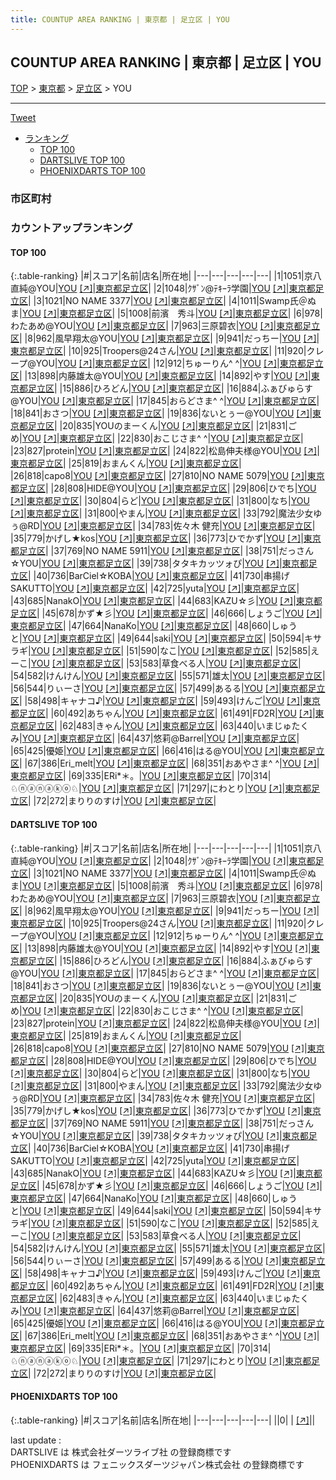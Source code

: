 ```yaml
---
title: COUNTUP AREA RANKING | 東京都 | 足立区 | YOU
---
```

## COUNTUP AREA RANKING | 東京都 | 足立区 | YOU

[TOP](/darts/rank/) > [東京都](/darts/rank/東京都/) > [足立区](/darts/rank/東京都/足立区/) > YOU

___

<a href="https://twitter.com/share?ref_src=twsrc%5Etfw" data-text="COUNTUP AREA RANKING | 東京都足立区YOU" class="twitter-share-button" data-hashtags="DARTSLIVE,PHOENIXDARTS,darts,ダーツ" data-show-count="false">Tweet</a>

* [ランキング](#カウントアップランキング)
    * [TOP 100](#top-100)
    * [DARTSLIVE TOP 100](#dartslive-top-100)
    * [PHOENIXDARTS TOP 100](#phoenixdarts-top-100)

### 市区町村

<ul>

</ul>

### カウントアップランキング

#### TOP 100



{:.table-ranking}
|#|スコア|名前|店名|所在地|
|---|---|---|---|---|
|1|1051|<span class="rank-name-dl">京八直純@YOU</span>|<a href="/darts/rank/shops/68c539b9d8fcc092b21333aee1bd51e4.html">YOU</a> <a href="https://search.dartslive.com/jp/shop/68c539b9d8fcc092b21333aee1bd51e4">[↗]</a>|<a href="/darts/rank/東京都/足立区">東京都足立区</a>|
|2|1048|<span class="rank-name-dl">ｸｻﾞﾝ@ﾃｷｰﾗ学園</span>|<a href="/darts/rank/shops/68c539b9d8fcc092b21333aee1bd51e4.html">YOU</a> <a href="https://search.dartslive.com/jp/shop/68c539b9d8fcc092b21333aee1bd51e4">[↗]</a>|<a href="/darts/rank/東京都/足立区">東京都足立区</a>|
|3|1021|<span class="rank-name-dl">NO NAME 3377</span>|<a href="/darts/rank/shops/68c539b9d8fcc092b21333aee1bd51e4.html">YOU</a> <a href="https://search.dartslive.com/jp/shop/68c539b9d8fcc092b21333aee1bd51e4">[↗]</a>|<a href="/darts/rank/東京都/足立区">東京都足立区</a>|
|4|1011|<span class="rank-name-dl">Swamp氏＠ぬま</span>|<a href="/darts/rank/shops/68c539b9d8fcc092b21333aee1bd51e4.html">YOU</a> <a href="https://search.dartslive.com/jp/shop/68c539b9d8fcc092b21333aee1bd51e4">[↗]</a>|<a href="/darts/rank/東京都/足立区">東京都足立区</a>|
|5|1008|<span class="rank-name-dl">前濱　秀斗</span>|<a href="/darts/rank/shops/68c539b9d8fcc092b21333aee1bd51e4.html">YOU</a> <a href="https://search.dartslive.com/jp/shop/68c539b9d8fcc092b21333aee1bd51e4">[↗]</a>|<a href="/darts/rank/東京都/足立区">東京都足立区</a>|
|6|978|<span class="rank-name-dl">わたあめ@YOU</span>|<a href="/darts/rank/shops/68c539b9d8fcc092b21333aee1bd51e4.html">YOU</a> <a href="https://search.dartslive.com/jp/shop/68c539b9d8fcc092b21333aee1bd51e4">[↗]</a>|<a href="/darts/rank/東京都/足立区">東京都足立区</a>|
|7|963|<span class="rank-name-dl">三原碧衣</span>|<a href="/darts/rank/shops/68c539b9d8fcc092b21333aee1bd51e4.html">YOU</a> <a href="https://search.dartslive.com/jp/shop/68c539b9d8fcc092b21333aee1bd51e4">[↗]</a>|<a href="/darts/rank/東京都/足立区">東京都足立区</a>|
|8|962|<span class="rank-name-dl">風早翔太@YOU</span>|<a href="/darts/rank/shops/68c539b9d8fcc092b21333aee1bd51e4.html">YOU</a> <a href="https://search.dartslive.com/jp/shop/68c539b9d8fcc092b21333aee1bd51e4">[↗]</a>|<a href="/darts/rank/東京都/足立区">東京都足立区</a>|
|9|941|<span class="rank-name-dl">だっちー</span>|<a href="/darts/rank/shops/68c539b9d8fcc092b21333aee1bd51e4.html">YOU</a> <a href="https://search.dartslive.com/jp/shop/68c539b9d8fcc092b21333aee1bd51e4">[↗]</a>|<a href="/darts/rank/東京都/足立区">東京都足立区</a>|
|10|925|<span class="rank-name-dl">Troopers@24さん</span>|<a href="/darts/rank/shops/68c539b9d8fcc092b21333aee1bd51e4.html">YOU</a> <a href="https://search.dartslive.com/jp/shop/68c539b9d8fcc092b21333aee1bd51e4">[↗]</a>|<a href="/darts/rank/東京都/足立区">東京都足立区</a>|
|11|920|<span class="rank-name-dl">クレープ@YOU</span>|<a href="/darts/rank/shops/68c539b9d8fcc092b21333aee1bd51e4.html">YOU</a> <a href="https://search.dartslive.com/jp/shop/68c539b9d8fcc092b21333aee1bd51e4">[↗]</a>|<a href="/darts/rank/東京都/足立区">東京都足立区</a>|
|12|912|<span class="rank-name-dl">ちゅーりん^ ^</span>|<a href="/darts/rank/shops/68c539b9d8fcc092b21333aee1bd51e4.html">YOU</a> <a href="https://search.dartslive.com/jp/shop/68c539b9d8fcc092b21333aee1bd51e4">[↗]</a>|<a href="/darts/rank/東京都/足立区">東京都足立区</a>|
|13|898|<span class="rank-name-dl">内藤雄太@YOU</span>|<a href="/darts/rank/shops/68c539b9d8fcc092b21333aee1bd51e4.html">YOU</a> <a href="https://search.dartslive.com/jp/shop/68c539b9d8fcc092b21333aee1bd51e4">[↗]</a>|<a href="/darts/rank/東京都/足立区">東京都足立区</a>|
|14|892|<span class="rank-name-dl">やす</span>|<a href="/darts/rank/shops/68c539b9d8fcc092b21333aee1bd51e4.html">YOU</a> <a href="https://search.dartslive.com/jp/shop/68c539b9d8fcc092b21333aee1bd51e4">[↗]</a>|<a href="/darts/rank/東京都/足立区">東京都足立区</a>|
|15|886|<span class="rank-name-dl">ひろどん</span>|<a href="/darts/rank/shops/68c539b9d8fcc092b21333aee1bd51e4.html">YOU</a> <a href="https://search.dartslive.com/jp/shop/68c539b9d8fcc092b21333aee1bd51e4">[↗]</a>|<a href="/darts/rank/東京都/足立区">東京都足立区</a>|
|16|884|<span class="rank-name-dl">ふぁびゅらす@YOU</span>|<a href="/darts/rank/shops/68c539b9d8fcc092b21333aee1bd51e4.html">YOU</a> <a href="https://search.dartslive.com/jp/shop/68c539b9d8fcc092b21333aee1bd51e4">[↗]</a>|<a href="/darts/rank/東京都/足立区">東京都足立区</a>|
|17|845|<span class="rank-name-dl">おらどさま^ ^</span>|<a href="/darts/rank/shops/68c539b9d8fcc092b21333aee1bd51e4.html">YOU</a> <a href="https://search.dartslive.com/jp/shop/68c539b9d8fcc092b21333aee1bd51e4">[↗]</a>|<a href="/darts/rank/東京都/足立区">東京都足立区</a>|
|18|841|<span class="rank-name-dl">おさつ</span>|<a href="/darts/rank/shops/68c539b9d8fcc092b21333aee1bd51e4.html">YOU</a> <a href="https://search.dartslive.com/jp/shop/68c539b9d8fcc092b21333aee1bd51e4">[↗]</a>|<a href="/darts/rank/東京都/足立区">東京都足立区</a>|
|19|836|<span class="rank-name-dl">ないとぅー@YOU</span>|<a href="/darts/rank/shops/68c539b9d8fcc092b21333aee1bd51e4.html">YOU</a> <a href="https://search.dartslive.com/jp/shop/68c539b9d8fcc092b21333aee1bd51e4">[↗]</a>|<a href="/darts/rank/東京都/足立区">東京都足立区</a>|
|20|835|<span class="rank-name-dl">YOUのまーくん</span>|<a href="/darts/rank/shops/68c539b9d8fcc092b21333aee1bd51e4.html">YOU</a> <a href="https://search.dartslive.com/jp/shop/68c539b9d8fcc092b21333aee1bd51e4">[↗]</a>|<a href="/darts/rank/東京都/足立区">東京都足立区</a>|
|21|831|<span class="rank-name-dl">ごめ</span>|<a href="/darts/rank/shops/68c539b9d8fcc092b21333aee1bd51e4.html">YOU</a> <a href="https://search.dartslive.com/jp/shop/68c539b9d8fcc092b21333aee1bd51e4">[↗]</a>|<a href="/darts/rank/東京都/足立区">東京都足立区</a>|
|22|830|<span class="rank-name-dl">おこじさま^ ^</span>|<a href="/darts/rank/shops/68c539b9d8fcc092b21333aee1bd51e4.html">YOU</a> <a href="https://search.dartslive.com/jp/shop/68c539b9d8fcc092b21333aee1bd51e4">[↗]</a>|<a href="/darts/rank/東京都/足立区">東京都足立区</a>|
|23|827|<span class="rank-name-dl">protein</span>|<a href="/darts/rank/shops/68c539b9d8fcc092b21333aee1bd51e4.html">YOU</a> <a href="https://search.dartslive.com/jp/shop/68c539b9d8fcc092b21333aee1bd51e4">[↗]</a>|<a href="/darts/rank/東京都/足立区">東京都足立区</a>|
|24|822|<span class="rank-name-dl">松島伸夫様@YOU</span>|<a href="/darts/rank/shops/68c539b9d8fcc092b21333aee1bd51e4.html">YOU</a> <a href="https://search.dartslive.com/jp/shop/68c539b9d8fcc092b21333aee1bd51e4">[↗]</a>|<a href="/darts/rank/東京都/足立区">東京都足立区</a>|
|25|819|<span class="rank-name-dl">おまんくん</span>|<a href="/darts/rank/shops/68c539b9d8fcc092b21333aee1bd51e4.html">YOU</a> <a href="https://search.dartslive.com/jp/shop/68c539b9d8fcc092b21333aee1bd51e4">[↗]</a>|<a href="/darts/rank/東京都/足立区">東京都足立区</a>|
|26|818|<span class="rank-name-dl">capo8</span>|<a href="/darts/rank/shops/68c539b9d8fcc092b21333aee1bd51e4.html">YOU</a> <a href="https://search.dartslive.com/jp/shop/68c539b9d8fcc092b21333aee1bd51e4">[↗]</a>|<a href="/darts/rank/東京都/足立区">東京都足立区</a>|
|27|810|<span class="rank-name-dl">NO NAME 5079</span>|<a href="/darts/rank/shops/68c539b9d8fcc092b21333aee1bd51e4.html">YOU</a> <a href="https://search.dartslive.com/jp/shop/68c539b9d8fcc092b21333aee1bd51e4">[↗]</a>|<a href="/darts/rank/東京都/足立区">東京都足立区</a>|
|28|808|<span class="rank-name-dl">HIDE@YOU</span>|<a href="/darts/rank/shops/68c539b9d8fcc092b21333aee1bd51e4.html">YOU</a> <a href="https://search.dartslive.com/jp/shop/68c539b9d8fcc092b21333aee1bd51e4">[↗]</a>|<a href="/darts/rank/東京都/足立区">東京都足立区</a>|
|29|806|<span class="rank-name-dl">ひでち</span>|<a href="/darts/rank/shops/68c539b9d8fcc092b21333aee1bd51e4.html">YOU</a> <a href="https://search.dartslive.com/jp/shop/68c539b9d8fcc092b21333aee1bd51e4">[↗]</a>|<a href="/darts/rank/東京都/足立区">東京都足立区</a>|
|30|804|<span class="rank-name-dl">らど</span>|<a href="/darts/rank/shops/68c539b9d8fcc092b21333aee1bd51e4.html">YOU</a> <a href="https://search.dartslive.com/jp/shop/68c539b9d8fcc092b21333aee1bd51e4">[↗]</a>|<a href="/darts/rank/東京都/足立区">東京都足立区</a>|
|31|800|<span class="rank-name-dl">なち</span>|<a href="/darts/rank/shops/68c539b9d8fcc092b21333aee1bd51e4.html">YOU</a> <a href="https://search.dartslive.com/jp/shop/68c539b9d8fcc092b21333aee1bd51e4">[↗]</a>|<a href="/darts/rank/東京都/足立区">東京都足立区</a>|
|31|800|<span class="rank-name-dl">やまん</span>|<a href="/darts/rank/shops/68c539b9d8fcc092b21333aee1bd51e4.html">YOU</a> <a href="https://search.dartslive.com/jp/shop/68c539b9d8fcc092b21333aee1bd51e4">[↗]</a>|<a href="/darts/rank/東京都/足立区">東京都足立区</a>|
|33|792|<span class="rank-name-dl">魔法少女ゆぅ@RD</span>|<a href="/darts/rank/shops/68c539b9d8fcc092b21333aee1bd51e4.html">YOU</a> <a href="https://search.dartslive.com/jp/shop/68c539b9d8fcc092b21333aee1bd51e4">[↗]</a>|<a href="/darts/rank/東京都/足立区">東京都足立区</a>|
|34|783|<span class="rank-name-dl">佐々木 健充</span>|<a href="/darts/rank/shops/68c539b9d8fcc092b21333aee1bd51e4.html">YOU</a> <a href="https://search.dartslive.com/jp/shop/68c539b9d8fcc092b21333aee1bd51e4">[↗]</a>|<a href="/darts/rank/東京都/足立区">東京都足立区</a>|
|35|779|<span class="rank-name-dl">かげし★kos</span>|<a href="/darts/rank/shops/68c539b9d8fcc092b21333aee1bd51e4.html">YOU</a> <a href="https://search.dartslive.com/jp/shop/68c539b9d8fcc092b21333aee1bd51e4">[↗]</a>|<a href="/darts/rank/東京都/足立区">東京都足立区</a>|
|36|773|<span class="rank-name-dl">ひでかず</span>|<a href="/darts/rank/shops/68c539b9d8fcc092b21333aee1bd51e4.html">YOU</a> <a href="https://search.dartslive.com/jp/shop/68c539b9d8fcc092b21333aee1bd51e4">[↗]</a>|<a href="/darts/rank/東京都/足立区">東京都足立区</a>|
|37|769|<span class="rank-name-dl">NO NAME 5911</span>|<a href="/darts/rank/shops/68c539b9d8fcc092b21333aee1bd51e4.html">YOU</a> <a href="https://search.dartslive.com/jp/shop/68c539b9d8fcc092b21333aee1bd51e4">[↗]</a>|<a href="/darts/rank/東京都/足立区">東京都足立区</a>|
|38|751|<span class="rank-name-dl">だっさん☆YOU</span>|<a href="/darts/rank/shops/68c539b9d8fcc092b21333aee1bd51e4.html">YOU</a> <a href="https://search.dartslive.com/jp/shop/68c539b9d8fcc092b21333aee1bd51e4">[↗]</a>|<a href="/darts/rank/東京都/足立区">東京都足立区</a>|
|39|738|<span class="rank-name-dl">タタキカッツォぴ</span>|<a href="/darts/rank/shops/68c539b9d8fcc092b21333aee1bd51e4.html">YOU</a> <a href="https://search.dartslive.com/jp/shop/68c539b9d8fcc092b21333aee1bd51e4">[↗]</a>|<a href="/darts/rank/東京都/足立区">東京都足立区</a>|
|40|736|<span class="rank-name-dl">BarCiel☆KOBA</span>|<a href="/darts/rank/shops/68c539b9d8fcc092b21333aee1bd51e4.html">YOU</a> <a href="https://search.dartslive.com/jp/shop/68c539b9d8fcc092b21333aee1bd51e4">[↗]</a>|<a href="/darts/rank/東京都/足立区">東京都足立区</a>|
|41|730|<span class="rank-name-dl">串揚げSAKUTTO</span>|<a href="/darts/rank/shops/68c539b9d8fcc092b21333aee1bd51e4.html">YOU</a> <a href="https://search.dartslive.com/jp/shop/68c539b9d8fcc092b21333aee1bd51e4">[↗]</a>|<a href="/darts/rank/東京都/足立区">東京都足立区</a>|
|42|725|<span class="rank-name-dl">yuta</span>|<a href="/darts/rank/shops/68c539b9d8fcc092b21333aee1bd51e4.html">YOU</a> <a href="https://search.dartslive.com/jp/shop/68c539b9d8fcc092b21333aee1bd51e4">[↗]</a>|<a href="/darts/rank/東京都/足立区">東京都足立区</a>|
|43|685|<span class="rank-name-dl">NanakO</span>|<a href="/darts/rank/shops/68c539b9d8fcc092b21333aee1bd51e4.html">YOU</a> <a href="https://search.dartslive.com/jp/shop/68c539b9d8fcc092b21333aee1bd51e4">[↗]</a>|<a href="/darts/rank/東京都/足立区">東京都足立区</a>|
|44|683|<span class="rank-name-dl">KAZU☆彡</span>|<a href="/darts/rank/shops/68c539b9d8fcc092b21333aee1bd51e4.html">YOU</a> <a href="https://search.dartslive.com/jp/shop/68c539b9d8fcc092b21333aee1bd51e4">[↗]</a>|<a href="/darts/rank/東京都/足立区">東京都足立区</a>|
|45|678|<span class="rank-name-dl">かず★彡</span>|<a href="/darts/rank/shops/68c539b9d8fcc092b21333aee1bd51e4.html">YOU</a> <a href="https://search.dartslive.com/jp/shop/68c539b9d8fcc092b21333aee1bd51e4">[↗]</a>|<a href="/darts/rank/東京都/足立区">東京都足立区</a>|
|46|666|<span class="rank-name-dl">しょうご</span>|<a href="/darts/rank/shops/68c539b9d8fcc092b21333aee1bd51e4.html">YOU</a> <a href="https://search.dartslive.com/jp/shop/68c539b9d8fcc092b21333aee1bd51e4">[↗]</a>|<a href="/darts/rank/東京都/足立区">東京都足立区</a>|
|47|664|<span class="rank-name-dl">NanaKo</span>|<a href="/darts/rank/shops/68c539b9d8fcc092b21333aee1bd51e4.html">YOU</a> <a href="https://search.dartslive.com/jp/shop/68c539b9d8fcc092b21333aee1bd51e4">[↗]</a>|<a href="/darts/rank/東京都/足立区">東京都足立区</a>|
|48|660|<span class="rank-name-dl">しゅうと</span>|<a href="/darts/rank/shops/68c539b9d8fcc092b21333aee1bd51e4.html">YOU</a> <a href="https://search.dartslive.com/jp/shop/68c539b9d8fcc092b21333aee1bd51e4">[↗]</a>|<a href="/darts/rank/東京都/足立区">東京都足立区</a>|
|49|644|<span class="rank-name-dl">saki</span>|<a href="/darts/rank/shops/68c539b9d8fcc092b21333aee1bd51e4.html">YOU</a> <a href="https://search.dartslive.com/jp/shop/68c539b9d8fcc092b21333aee1bd51e4">[↗]</a>|<a href="/darts/rank/東京都/足立区">東京都足立区</a>|
|50|594|<span class="rank-name-dl">キサラギ</span>|<a href="/darts/rank/shops/68c539b9d8fcc092b21333aee1bd51e4.html">YOU</a> <a href="https://search.dartslive.com/jp/shop/68c539b9d8fcc092b21333aee1bd51e4">[↗]</a>|<a href="/darts/rank/東京都/足立区">東京都足立区</a>|
|51|590|<span class="rank-name-dl">なこ</span>|<a href="/darts/rank/shops/68c539b9d8fcc092b21333aee1bd51e4.html">YOU</a> <a href="https://search.dartslive.com/jp/shop/68c539b9d8fcc092b21333aee1bd51e4">[↗]</a>|<a href="/darts/rank/東京都/足立区">東京都足立区</a>|
|52|585|<span class="rank-name-dl">えーこ</span>|<a href="/darts/rank/shops/68c539b9d8fcc092b21333aee1bd51e4.html">YOU</a> <a href="https://search.dartslive.com/jp/shop/68c539b9d8fcc092b21333aee1bd51e4">[↗]</a>|<a href="/darts/rank/東京都/足立区">東京都足立区</a>|
|53|583|<span class="rank-name-dl">草食べる人</span>|<a href="/darts/rank/shops/68c539b9d8fcc092b21333aee1bd51e4.html">YOU</a> <a href="https://search.dartslive.com/jp/shop/68c539b9d8fcc092b21333aee1bd51e4">[↗]</a>|<a href="/darts/rank/東京都/足立区">東京都足立区</a>|
|54|582|<span class="rank-name-dl">けんけん</span>|<a href="/darts/rank/shops/68c539b9d8fcc092b21333aee1bd51e4.html">YOU</a> <a href="https://search.dartslive.com/jp/shop/68c539b9d8fcc092b21333aee1bd51e4">[↗]</a>|<a href="/darts/rank/東京都/足立区">東京都足立区</a>|
|55|571|<span class="rank-name-dl">雄太</span>|<a href="/darts/rank/shops/68c539b9d8fcc092b21333aee1bd51e4.html">YOU</a> <a href="https://search.dartslive.com/jp/shop/68c539b9d8fcc092b21333aee1bd51e4">[↗]</a>|<a href="/darts/rank/東京都/足立区">東京都足立区</a>|
|56|544|<span class="rank-name-dl">りぃーさ</span>|<a href="/darts/rank/shops/68c539b9d8fcc092b21333aee1bd51e4.html">YOU</a> <a href="https://search.dartslive.com/jp/shop/68c539b9d8fcc092b21333aee1bd51e4">[↗]</a>|<a href="/darts/rank/東京都/足立区">東京都足立区</a>|
|57|499|<span class="rank-name-dl">あるる</span>|<a href="/darts/rank/shops/68c539b9d8fcc092b21333aee1bd51e4.html">YOU</a> <a href="https://search.dartslive.com/jp/shop/68c539b9d8fcc092b21333aee1bd51e4">[↗]</a>|<a href="/darts/rank/東京都/足立区">東京都足立区</a>|
|58|498|<span class="rank-name-dl">キャナコ♪</span>|<a href="/darts/rank/shops/68c539b9d8fcc092b21333aee1bd51e4.html">YOU</a> <a href="https://search.dartslive.com/jp/shop/68c539b9d8fcc092b21333aee1bd51e4">[↗]</a>|<a href="/darts/rank/東京都/足立区">東京都足立区</a>|
|59|493|<span class="rank-name-dl">けんご</span>|<a href="/darts/rank/shops/68c539b9d8fcc092b21333aee1bd51e4.html">YOU</a> <a href="https://search.dartslive.com/jp/shop/68c539b9d8fcc092b21333aee1bd51e4">[↗]</a>|<a href="/darts/rank/東京都/足立区">東京都足立区</a>|
|60|492|<span class="rank-name-dl">あちゃん</span>|<a href="/darts/rank/shops/68c539b9d8fcc092b21333aee1bd51e4.html">YOU</a> <a href="https://search.dartslive.com/jp/shop/68c539b9d8fcc092b21333aee1bd51e4">[↗]</a>|<a href="/darts/rank/東京都/足立区">東京都足立区</a>|
|61|491|<span class="rank-name-dl">FD2R</span>|<a href="/darts/rank/shops/68c539b9d8fcc092b21333aee1bd51e4.html">YOU</a> <a href="https://search.dartslive.com/jp/shop/68c539b9d8fcc092b21333aee1bd51e4">[↗]</a>|<a href="/darts/rank/東京都/足立区">東京都足立区</a>|
|62|483|<span class="rank-name-dl">きゃん</span>|<a href="/darts/rank/shops/68c539b9d8fcc092b21333aee1bd51e4.html">YOU</a> <a href="https://search.dartslive.com/jp/shop/68c539b9d8fcc092b21333aee1bd51e4">[↗]</a>|<a href="/darts/rank/東京都/足立区">東京都足立区</a>|
|63|440|<span class="rank-name-dl">いまじゅたくみ</span>|<a href="/darts/rank/shops/68c539b9d8fcc092b21333aee1bd51e4.html">YOU</a> <a href="https://search.dartslive.com/jp/shop/68c539b9d8fcc092b21333aee1bd51e4">[↗]</a>|<a href="/darts/rank/東京都/足立区">東京都足立区</a>|
|64|437|<span class="rank-name-dl">悠莉@Barrel</span>|<a href="/darts/rank/shops/68c539b9d8fcc092b21333aee1bd51e4.html">YOU</a> <a href="https://search.dartslive.com/jp/shop/68c539b9d8fcc092b21333aee1bd51e4">[↗]</a>|<a href="/darts/rank/東京都/足立区">東京都足立区</a>|
|65|425|<span class="rank-name-dl">優姫</span>|<a href="/darts/rank/shops/68c539b9d8fcc092b21333aee1bd51e4.html">YOU</a> <a href="https://search.dartslive.com/jp/shop/68c539b9d8fcc092b21333aee1bd51e4">[↗]</a>|<a href="/darts/rank/東京都/足立区">東京都足立区</a>|
|66|416|<span class="rank-name-dl">はる@YOU</span>|<a href="/darts/rank/shops/68c539b9d8fcc092b21333aee1bd51e4.html">YOU</a> <a href="https://search.dartslive.com/jp/shop/68c539b9d8fcc092b21333aee1bd51e4">[↗]</a>|<a href="/darts/rank/東京都/足立区">東京都足立区</a>|
|67|386|<span class="rank-name-dl">Eri_melt</span>|<a href="/darts/rank/shops/68c539b9d8fcc092b21333aee1bd51e4.html">YOU</a> <a href="https://search.dartslive.com/jp/shop/68c539b9d8fcc092b21333aee1bd51e4">[↗]</a>|<a href="/darts/rank/東京都/足立区">東京都足立区</a>|
|68|351|<span class="rank-name-dl">おあやさま^ ^</span>|<a href="/darts/rank/shops/68c539b9d8fcc092b21333aee1bd51e4.html">YOU</a> <a href="https://search.dartslive.com/jp/shop/68c539b9d8fcc092b21333aee1bd51e4">[↗]</a>|<a href="/darts/rank/東京都/足立区">東京都足立区</a>|
|69|335|<span class="rank-name-dl">ERi*＊。</span>|<a href="/darts/rank/shops/68c539b9d8fcc092b21333aee1bd51e4.html">YOU</a> <a href="https://search.dartslive.com/jp/shop/68c539b9d8fcc092b21333aee1bd51e4">[↗]</a>|<a href="/darts/rank/東京都/足立区">東京都足立区</a>|
|70|314|<span class="rank-name-dl">♘ⓝⓐⓝⓐⓚⓞ♘</span>|<a href="/darts/rank/shops/68c539b9d8fcc092b21333aee1bd51e4.html">YOU</a> <a href="https://search.dartslive.com/jp/shop/68c539b9d8fcc092b21333aee1bd51e4">[↗]</a>|<a href="/darts/rank/東京都/足立区">東京都足立区</a>|
|71|297|<span class="rank-name-dl">にわとり</span>|<a href="/darts/rank/shops/68c539b9d8fcc092b21333aee1bd51e4.html">YOU</a> <a href="https://search.dartslive.com/jp/shop/68c539b9d8fcc092b21333aee1bd51e4">[↗]</a>|<a href="/darts/rank/東京都/足立区">東京都足立区</a>|
|72|272|<span class="rank-name-dl">まりりのすけ</span>|<a href="/darts/rank/shops/68c539b9d8fcc092b21333aee1bd51e4.html">YOU</a> <a href="https://search.dartslive.com/jp/shop/68c539b9d8fcc092b21333aee1bd51e4">[↗]</a>|<a href="/darts/rank/東京都/足立区">東京都足立区</a>|


#### DARTSLIVE TOP 100



{:.table-ranking}
|#|スコア|名前|店名|所在地|
|---|---|---|---|---|
|1|1051|<span class="rank-name-dl">京八直純@YOU</span>|<a href="/darts/rank/shops/68c539b9d8fcc092b21333aee1bd51e4.html">YOU</a> <a href="https://search.dartslive.com/jp/shop/68c539b9d8fcc092b21333aee1bd51e4">[↗]</a>|<a href="/darts/rank/東京都/足立区">東京都足立区</a>|
|2|1048|<span class="rank-name-dl">ｸｻﾞﾝ@ﾃｷｰﾗ学園</span>|<a href="/darts/rank/shops/68c539b9d8fcc092b21333aee1bd51e4.html">YOU</a> <a href="https://search.dartslive.com/jp/shop/68c539b9d8fcc092b21333aee1bd51e4">[↗]</a>|<a href="/darts/rank/東京都/足立区">東京都足立区</a>|
|3|1021|<span class="rank-name-dl">NO NAME 3377</span>|<a href="/darts/rank/shops/68c539b9d8fcc092b21333aee1bd51e4.html">YOU</a> <a href="https://search.dartslive.com/jp/shop/68c539b9d8fcc092b21333aee1bd51e4">[↗]</a>|<a href="/darts/rank/東京都/足立区">東京都足立区</a>|
|4|1011|<span class="rank-name-dl">Swamp氏＠ぬま</span>|<a href="/darts/rank/shops/68c539b9d8fcc092b21333aee1bd51e4.html">YOU</a> <a href="https://search.dartslive.com/jp/shop/68c539b9d8fcc092b21333aee1bd51e4">[↗]</a>|<a href="/darts/rank/東京都/足立区">東京都足立区</a>|
|5|1008|<span class="rank-name-dl">前濱　秀斗</span>|<a href="/darts/rank/shops/68c539b9d8fcc092b21333aee1bd51e4.html">YOU</a> <a href="https://search.dartslive.com/jp/shop/68c539b9d8fcc092b21333aee1bd51e4">[↗]</a>|<a href="/darts/rank/東京都/足立区">東京都足立区</a>|
|6|978|<span class="rank-name-dl">わたあめ@YOU</span>|<a href="/darts/rank/shops/68c539b9d8fcc092b21333aee1bd51e4.html">YOU</a> <a href="https://search.dartslive.com/jp/shop/68c539b9d8fcc092b21333aee1bd51e4">[↗]</a>|<a href="/darts/rank/東京都/足立区">東京都足立区</a>|
|7|963|<span class="rank-name-dl">三原碧衣</span>|<a href="/darts/rank/shops/68c539b9d8fcc092b21333aee1bd51e4.html">YOU</a> <a href="https://search.dartslive.com/jp/shop/68c539b9d8fcc092b21333aee1bd51e4">[↗]</a>|<a href="/darts/rank/東京都/足立区">東京都足立区</a>|
|8|962|<span class="rank-name-dl">風早翔太@YOU</span>|<a href="/darts/rank/shops/68c539b9d8fcc092b21333aee1bd51e4.html">YOU</a> <a href="https://search.dartslive.com/jp/shop/68c539b9d8fcc092b21333aee1bd51e4">[↗]</a>|<a href="/darts/rank/東京都/足立区">東京都足立区</a>|
|9|941|<span class="rank-name-dl">だっちー</span>|<a href="/darts/rank/shops/68c539b9d8fcc092b21333aee1bd51e4.html">YOU</a> <a href="https://search.dartslive.com/jp/shop/68c539b9d8fcc092b21333aee1bd51e4">[↗]</a>|<a href="/darts/rank/東京都/足立区">東京都足立区</a>|
|10|925|<span class="rank-name-dl">Troopers@24さん</span>|<a href="/darts/rank/shops/68c539b9d8fcc092b21333aee1bd51e4.html">YOU</a> <a href="https://search.dartslive.com/jp/shop/68c539b9d8fcc092b21333aee1bd51e4">[↗]</a>|<a href="/darts/rank/東京都/足立区">東京都足立区</a>|
|11|920|<span class="rank-name-dl">クレープ@YOU</span>|<a href="/darts/rank/shops/68c539b9d8fcc092b21333aee1bd51e4.html">YOU</a> <a href="https://search.dartslive.com/jp/shop/68c539b9d8fcc092b21333aee1bd51e4">[↗]</a>|<a href="/darts/rank/東京都/足立区">東京都足立区</a>|
|12|912|<span class="rank-name-dl">ちゅーりん^ ^</span>|<a href="/darts/rank/shops/68c539b9d8fcc092b21333aee1bd51e4.html">YOU</a> <a href="https://search.dartslive.com/jp/shop/68c539b9d8fcc092b21333aee1bd51e4">[↗]</a>|<a href="/darts/rank/東京都/足立区">東京都足立区</a>|
|13|898|<span class="rank-name-dl">内藤雄太@YOU</span>|<a href="/darts/rank/shops/68c539b9d8fcc092b21333aee1bd51e4.html">YOU</a> <a href="https://search.dartslive.com/jp/shop/68c539b9d8fcc092b21333aee1bd51e4">[↗]</a>|<a href="/darts/rank/東京都/足立区">東京都足立区</a>|
|14|892|<span class="rank-name-dl">やす</span>|<a href="/darts/rank/shops/68c539b9d8fcc092b21333aee1bd51e4.html">YOU</a> <a href="https://search.dartslive.com/jp/shop/68c539b9d8fcc092b21333aee1bd51e4">[↗]</a>|<a href="/darts/rank/東京都/足立区">東京都足立区</a>|
|15|886|<span class="rank-name-dl">ひろどん</span>|<a href="/darts/rank/shops/68c539b9d8fcc092b21333aee1bd51e4.html">YOU</a> <a href="https://search.dartslive.com/jp/shop/68c539b9d8fcc092b21333aee1bd51e4">[↗]</a>|<a href="/darts/rank/東京都/足立区">東京都足立区</a>|
|16|884|<span class="rank-name-dl">ふぁびゅらす@YOU</span>|<a href="/darts/rank/shops/68c539b9d8fcc092b21333aee1bd51e4.html">YOU</a> <a href="https://search.dartslive.com/jp/shop/68c539b9d8fcc092b21333aee1bd51e4">[↗]</a>|<a href="/darts/rank/東京都/足立区">東京都足立区</a>|
|17|845|<span class="rank-name-dl">おらどさま^ ^</span>|<a href="/darts/rank/shops/68c539b9d8fcc092b21333aee1bd51e4.html">YOU</a> <a href="https://search.dartslive.com/jp/shop/68c539b9d8fcc092b21333aee1bd51e4">[↗]</a>|<a href="/darts/rank/東京都/足立区">東京都足立区</a>|
|18|841|<span class="rank-name-dl">おさつ</span>|<a href="/darts/rank/shops/68c539b9d8fcc092b21333aee1bd51e4.html">YOU</a> <a href="https://search.dartslive.com/jp/shop/68c539b9d8fcc092b21333aee1bd51e4">[↗]</a>|<a href="/darts/rank/東京都/足立区">東京都足立区</a>|
|19|836|<span class="rank-name-dl">ないとぅー@YOU</span>|<a href="/darts/rank/shops/68c539b9d8fcc092b21333aee1bd51e4.html">YOU</a> <a href="https://search.dartslive.com/jp/shop/68c539b9d8fcc092b21333aee1bd51e4">[↗]</a>|<a href="/darts/rank/東京都/足立区">東京都足立区</a>|
|20|835|<span class="rank-name-dl">YOUのまーくん</span>|<a href="/darts/rank/shops/68c539b9d8fcc092b21333aee1bd51e4.html">YOU</a> <a href="https://search.dartslive.com/jp/shop/68c539b9d8fcc092b21333aee1bd51e4">[↗]</a>|<a href="/darts/rank/東京都/足立区">東京都足立区</a>|
|21|831|<span class="rank-name-dl">ごめ</span>|<a href="/darts/rank/shops/68c539b9d8fcc092b21333aee1bd51e4.html">YOU</a> <a href="https://search.dartslive.com/jp/shop/68c539b9d8fcc092b21333aee1bd51e4">[↗]</a>|<a href="/darts/rank/東京都/足立区">東京都足立区</a>|
|22|830|<span class="rank-name-dl">おこじさま^ ^</span>|<a href="/darts/rank/shops/68c539b9d8fcc092b21333aee1bd51e4.html">YOU</a> <a href="https://search.dartslive.com/jp/shop/68c539b9d8fcc092b21333aee1bd51e4">[↗]</a>|<a href="/darts/rank/東京都/足立区">東京都足立区</a>|
|23|827|<span class="rank-name-dl">protein</span>|<a href="/darts/rank/shops/68c539b9d8fcc092b21333aee1bd51e4.html">YOU</a> <a href="https://search.dartslive.com/jp/shop/68c539b9d8fcc092b21333aee1bd51e4">[↗]</a>|<a href="/darts/rank/東京都/足立区">東京都足立区</a>|
|24|822|<span class="rank-name-dl">松島伸夫様@YOU</span>|<a href="/darts/rank/shops/68c539b9d8fcc092b21333aee1bd51e4.html">YOU</a> <a href="https://search.dartslive.com/jp/shop/68c539b9d8fcc092b21333aee1bd51e4">[↗]</a>|<a href="/darts/rank/東京都/足立区">東京都足立区</a>|
|25|819|<span class="rank-name-dl">おまんくん</span>|<a href="/darts/rank/shops/68c539b9d8fcc092b21333aee1bd51e4.html">YOU</a> <a href="https://search.dartslive.com/jp/shop/68c539b9d8fcc092b21333aee1bd51e4">[↗]</a>|<a href="/darts/rank/東京都/足立区">東京都足立区</a>|
|26|818|<span class="rank-name-dl">capo8</span>|<a href="/darts/rank/shops/68c539b9d8fcc092b21333aee1bd51e4.html">YOU</a> <a href="https://search.dartslive.com/jp/shop/68c539b9d8fcc092b21333aee1bd51e4">[↗]</a>|<a href="/darts/rank/東京都/足立区">東京都足立区</a>|
|27|810|<span class="rank-name-dl">NO NAME 5079</span>|<a href="/darts/rank/shops/68c539b9d8fcc092b21333aee1bd51e4.html">YOU</a> <a href="https://search.dartslive.com/jp/shop/68c539b9d8fcc092b21333aee1bd51e4">[↗]</a>|<a href="/darts/rank/東京都/足立区">東京都足立区</a>|
|28|808|<span class="rank-name-dl">HIDE@YOU</span>|<a href="/darts/rank/shops/68c539b9d8fcc092b21333aee1bd51e4.html">YOU</a> <a href="https://search.dartslive.com/jp/shop/68c539b9d8fcc092b21333aee1bd51e4">[↗]</a>|<a href="/darts/rank/東京都/足立区">東京都足立区</a>|
|29|806|<span class="rank-name-dl">ひでち</span>|<a href="/darts/rank/shops/68c539b9d8fcc092b21333aee1bd51e4.html">YOU</a> <a href="https://search.dartslive.com/jp/shop/68c539b9d8fcc092b21333aee1bd51e4">[↗]</a>|<a href="/darts/rank/東京都/足立区">東京都足立区</a>|
|30|804|<span class="rank-name-dl">らど</span>|<a href="/darts/rank/shops/68c539b9d8fcc092b21333aee1bd51e4.html">YOU</a> <a href="https://search.dartslive.com/jp/shop/68c539b9d8fcc092b21333aee1bd51e4">[↗]</a>|<a href="/darts/rank/東京都/足立区">東京都足立区</a>|
|31|800|<span class="rank-name-dl">なち</span>|<a href="/darts/rank/shops/68c539b9d8fcc092b21333aee1bd51e4.html">YOU</a> <a href="https://search.dartslive.com/jp/shop/68c539b9d8fcc092b21333aee1bd51e4">[↗]</a>|<a href="/darts/rank/東京都/足立区">東京都足立区</a>|
|31|800|<span class="rank-name-dl">やまん</span>|<a href="/darts/rank/shops/68c539b9d8fcc092b21333aee1bd51e4.html">YOU</a> <a href="https://search.dartslive.com/jp/shop/68c539b9d8fcc092b21333aee1bd51e4">[↗]</a>|<a href="/darts/rank/東京都/足立区">東京都足立区</a>|
|33|792|<span class="rank-name-dl">魔法少女ゆぅ@RD</span>|<a href="/darts/rank/shops/68c539b9d8fcc092b21333aee1bd51e4.html">YOU</a> <a href="https://search.dartslive.com/jp/shop/68c539b9d8fcc092b21333aee1bd51e4">[↗]</a>|<a href="/darts/rank/東京都/足立区">東京都足立区</a>|
|34|783|<span class="rank-name-dl">佐々木 健充</span>|<a href="/darts/rank/shops/68c539b9d8fcc092b21333aee1bd51e4.html">YOU</a> <a href="https://search.dartslive.com/jp/shop/68c539b9d8fcc092b21333aee1bd51e4">[↗]</a>|<a href="/darts/rank/東京都/足立区">東京都足立区</a>|
|35|779|<span class="rank-name-dl">かげし★kos</span>|<a href="/darts/rank/shops/68c539b9d8fcc092b21333aee1bd51e4.html">YOU</a> <a href="https://search.dartslive.com/jp/shop/68c539b9d8fcc092b21333aee1bd51e4">[↗]</a>|<a href="/darts/rank/東京都/足立区">東京都足立区</a>|
|36|773|<span class="rank-name-dl">ひでかず</span>|<a href="/darts/rank/shops/68c539b9d8fcc092b21333aee1bd51e4.html">YOU</a> <a href="https://search.dartslive.com/jp/shop/68c539b9d8fcc092b21333aee1bd51e4">[↗]</a>|<a href="/darts/rank/東京都/足立区">東京都足立区</a>|
|37|769|<span class="rank-name-dl">NO NAME 5911</span>|<a href="/darts/rank/shops/68c539b9d8fcc092b21333aee1bd51e4.html">YOU</a> <a href="https://search.dartslive.com/jp/shop/68c539b9d8fcc092b21333aee1bd51e4">[↗]</a>|<a href="/darts/rank/東京都/足立区">東京都足立区</a>|
|38|751|<span class="rank-name-dl">だっさん☆YOU</span>|<a href="/darts/rank/shops/68c539b9d8fcc092b21333aee1bd51e4.html">YOU</a> <a href="https://search.dartslive.com/jp/shop/68c539b9d8fcc092b21333aee1bd51e4">[↗]</a>|<a href="/darts/rank/東京都/足立区">東京都足立区</a>|
|39|738|<span class="rank-name-dl">タタキカッツォぴ</span>|<a href="/darts/rank/shops/68c539b9d8fcc092b21333aee1bd51e4.html">YOU</a> <a href="https://search.dartslive.com/jp/shop/68c539b9d8fcc092b21333aee1bd51e4">[↗]</a>|<a href="/darts/rank/東京都/足立区">東京都足立区</a>|
|40|736|<span class="rank-name-dl">BarCiel☆KOBA</span>|<a href="/darts/rank/shops/68c539b9d8fcc092b21333aee1bd51e4.html">YOU</a> <a href="https://search.dartslive.com/jp/shop/68c539b9d8fcc092b21333aee1bd51e4">[↗]</a>|<a href="/darts/rank/東京都/足立区">東京都足立区</a>|
|41|730|<span class="rank-name-dl">串揚げSAKUTTO</span>|<a href="/darts/rank/shops/68c539b9d8fcc092b21333aee1bd51e4.html">YOU</a> <a href="https://search.dartslive.com/jp/shop/68c539b9d8fcc092b21333aee1bd51e4">[↗]</a>|<a href="/darts/rank/東京都/足立区">東京都足立区</a>|
|42|725|<span class="rank-name-dl">yuta</span>|<a href="/darts/rank/shops/68c539b9d8fcc092b21333aee1bd51e4.html">YOU</a> <a href="https://search.dartslive.com/jp/shop/68c539b9d8fcc092b21333aee1bd51e4">[↗]</a>|<a href="/darts/rank/東京都/足立区">東京都足立区</a>|
|43|685|<span class="rank-name-dl">NanakO</span>|<a href="/darts/rank/shops/68c539b9d8fcc092b21333aee1bd51e4.html">YOU</a> <a href="https://search.dartslive.com/jp/shop/68c539b9d8fcc092b21333aee1bd51e4">[↗]</a>|<a href="/darts/rank/東京都/足立区">東京都足立区</a>|
|44|683|<span class="rank-name-dl">KAZU☆彡</span>|<a href="/darts/rank/shops/68c539b9d8fcc092b21333aee1bd51e4.html">YOU</a> <a href="https://search.dartslive.com/jp/shop/68c539b9d8fcc092b21333aee1bd51e4">[↗]</a>|<a href="/darts/rank/東京都/足立区">東京都足立区</a>|
|45|678|<span class="rank-name-dl">かず★彡</span>|<a href="/darts/rank/shops/68c539b9d8fcc092b21333aee1bd51e4.html">YOU</a> <a href="https://search.dartslive.com/jp/shop/68c539b9d8fcc092b21333aee1bd51e4">[↗]</a>|<a href="/darts/rank/東京都/足立区">東京都足立区</a>|
|46|666|<span class="rank-name-dl">しょうご</span>|<a href="/darts/rank/shops/68c539b9d8fcc092b21333aee1bd51e4.html">YOU</a> <a href="https://search.dartslive.com/jp/shop/68c539b9d8fcc092b21333aee1bd51e4">[↗]</a>|<a href="/darts/rank/東京都/足立区">東京都足立区</a>|
|47|664|<span class="rank-name-dl">NanaKo</span>|<a href="/darts/rank/shops/68c539b9d8fcc092b21333aee1bd51e4.html">YOU</a> <a href="https://search.dartslive.com/jp/shop/68c539b9d8fcc092b21333aee1bd51e4">[↗]</a>|<a href="/darts/rank/東京都/足立区">東京都足立区</a>|
|48|660|<span class="rank-name-dl">しゅうと</span>|<a href="/darts/rank/shops/68c539b9d8fcc092b21333aee1bd51e4.html">YOU</a> <a href="https://search.dartslive.com/jp/shop/68c539b9d8fcc092b21333aee1bd51e4">[↗]</a>|<a href="/darts/rank/東京都/足立区">東京都足立区</a>|
|49|644|<span class="rank-name-dl">saki</span>|<a href="/darts/rank/shops/68c539b9d8fcc092b21333aee1bd51e4.html">YOU</a> <a href="https://search.dartslive.com/jp/shop/68c539b9d8fcc092b21333aee1bd51e4">[↗]</a>|<a href="/darts/rank/東京都/足立区">東京都足立区</a>|
|50|594|<span class="rank-name-dl">キサラギ</span>|<a href="/darts/rank/shops/68c539b9d8fcc092b21333aee1bd51e4.html">YOU</a> <a href="https://search.dartslive.com/jp/shop/68c539b9d8fcc092b21333aee1bd51e4">[↗]</a>|<a href="/darts/rank/東京都/足立区">東京都足立区</a>|
|51|590|<span class="rank-name-dl">なこ</span>|<a href="/darts/rank/shops/68c539b9d8fcc092b21333aee1bd51e4.html">YOU</a> <a href="https://search.dartslive.com/jp/shop/68c539b9d8fcc092b21333aee1bd51e4">[↗]</a>|<a href="/darts/rank/東京都/足立区">東京都足立区</a>|
|52|585|<span class="rank-name-dl">えーこ</span>|<a href="/darts/rank/shops/68c539b9d8fcc092b21333aee1bd51e4.html">YOU</a> <a href="https://search.dartslive.com/jp/shop/68c539b9d8fcc092b21333aee1bd51e4">[↗]</a>|<a href="/darts/rank/東京都/足立区">東京都足立区</a>|
|53|583|<span class="rank-name-dl">草食べる人</span>|<a href="/darts/rank/shops/68c539b9d8fcc092b21333aee1bd51e4.html">YOU</a> <a href="https://search.dartslive.com/jp/shop/68c539b9d8fcc092b21333aee1bd51e4">[↗]</a>|<a href="/darts/rank/東京都/足立区">東京都足立区</a>|
|54|582|<span class="rank-name-dl">けんけん</span>|<a href="/darts/rank/shops/68c539b9d8fcc092b21333aee1bd51e4.html">YOU</a> <a href="https://search.dartslive.com/jp/shop/68c539b9d8fcc092b21333aee1bd51e4">[↗]</a>|<a href="/darts/rank/東京都/足立区">東京都足立区</a>|
|55|571|<span class="rank-name-dl">雄太</span>|<a href="/darts/rank/shops/68c539b9d8fcc092b21333aee1bd51e4.html">YOU</a> <a href="https://search.dartslive.com/jp/shop/68c539b9d8fcc092b21333aee1bd51e4">[↗]</a>|<a href="/darts/rank/東京都/足立区">東京都足立区</a>|
|56|544|<span class="rank-name-dl">りぃーさ</span>|<a href="/darts/rank/shops/68c539b9d8fcc092b21333aee1bd51e4.html">YOU</a> <a href="https://search.dartslive.com/jp/shop/68c539b9d8fcc092b21333aee1bd51e4">[↗]</a>|<a href="/darts/rank/東京都/足立区">東京都足立区</a>|
|57|499|<span class="rank-name-dl">あるる</span>|<a href="/darts/rank/shops/68c539b9d8fcc092b21333aee1bd51e4.html">YOU</a> <a href="https://search.dartslive.com/jp/shop/68c539b9d8fcc092b21333aee1bd51e4">[↗]</a>|<a href="/darts/rank/東京都/足立区">東京都足立区</a>|
|58|498|<span class="rank-name-dl">キャナコ♪</span>|<a href="/darts/rank/shops/68c539b9d8fcc092b21333aee1bd51e4.html">YOU</a> <a href="https://search.dartslive.com/jp/shop/68c539b9d8fcc092b21333aee1bd51e4">[↗]</a>|<a href="/darts/rank/東京都/足立区">東京都足立区</a>|
|59|493|<span class="rank-name-dl">けんご</span>|<a href="/darts/rank/shops/68c539b9d8fcc092b21333aee1bd51e4.html">YOU</a> <a href="https://search.dartslive.com/jp/shop/68c539b9d8fcc092b21333aee1bd51e4">[↗]</a>|<a href="/darts/rank/東京都/足立区">東京都足立区</a>|
|60|492|<span class="rank-name-dl">あちゃん</span>|<a href="/darts/rank/shops/68c539b9d8fcc092b21333aee1bd51e4.html">YOU</a> <a href="https://search.dartslive.com/jp/shop/68c539b9d8fcc092b21333aee1bd51e4">[↗]</a>|<a href="/darts/rank/東京都/足立区">東京都足立区</a>|
|61|491|<span class="rank-name-dl">FD2R</span>|<a href="/darts/rank/shops/68c539b9d8fcc092b21333aee1bd51e4.html">YOU</a> <a href="https://search.dartslive.com/jp/shop/68c539b9d8fcc092b21333aee1bd51e4">[↗]</a>|<a href="/darts/rank/東京都/足立区">東京都足立区</a>|
|62|483|<span class="rank-name-dl">きゃん</span>|<a href="/darts/rank/shops/68c539b9d8fcc092b21333aee1bd51e4.html">YOU</a> <a href="https://search.dartslive.com/jp/shop/68c539b9d8fcc092b21333aee1bd51e4">[↗]</a>|<a href="/darts/rank/東京都/足立区">東京都足立区</a>|
|63|440|<span class="rank-name-dl">いまじゅたくみ</span>|<a href="/darts/rank/shops/68c539b9d8fcc092b21333aee1bd51e4.html">YOU</a> <a href="https://search.dartslive.com/jp/shop/68c539b9d8fcc092b21333aee1bd51e4">[↗]</a>|<a href="/darts/rank/東京都/足立区">東京都足立区</a>|
|64|437|<span class="rank-name-dl">悠莉@Barrel</span>|<a href="/darts/rank/shops/68c539b9d8fcc092b21333aee1bd51e4.html">YOU</a> <a href="https://search.dartslive.com/jp/shop/68c539b9d8fcc092b21333aee1bd51e4">[↗]</a>|<a href="/darts/rank/東京都/足立区">東京都足立区</a>|
|65|425|<span class="rank-name-dl">優姫</span>|<a href="/darts/rank/shops/68c539b9d8fcc092b21333aee1bd51e4.html">YOU</a> <a href="https://search.dartslive.com/jp/shop/68c539b9d8fcc092b21333aee1bd51e4">[↗]</a>|<a href="/darts/rank/東京都/足立区">東京都足立区</a>|
|66|416|<span class="rank-name-dl">はる@YOU</span>|<a href="/darts/rank/shops/68c539b9d8fcc092b21333aee1bd51e4.html">YOU</a> <a href="https://search.dartslive.com/jp/shop/68c539b9d8fcc092b21333aee1bd51e4">[↗]</a>|<a href="/darts/rank/東京都/足立区">東京都足立区</a>|
|67|386|<span class="rank-name-dl">Eri_melt</span>|<a href="/darts/rank/shops/68c539b9d8fcc092b21333aee1bd51e4.html">YOU</a> <a href="https://search.dartslive.com/jp/shop/68c539b9d8fcc092b21333aee1bd51e4">[↗]</a>|<a href="/darts/rank/東京都/足立区">東京都足立区</a>|
|68|351|<span class="rank-name-dl">おあやさま^ ^</span>|<a href="/darts/rank/shops/68c539b9d8fcc092b21333aee1bd51e4.html">YOU</a> <a href="https://search.dartslive.com/jp/shop/68c539b9d8fcc092b21333aee1bd51e4">[↗]</a>|<a href="/darts/rank/東京都/足立区">東京都足立区</a>|
|69|335|<span class="rank-name-dl">ERi*＊。</span>|<a href="/darts/rank/shops/68c539b9d8fcc092b21333aee1bd51e4.html">YOU</a> <a href="https://search.dartslive.com/jp/shop/68c539b9d8fcc092b21333aee1bd51e4">[↗]</a>|<a href="/darts/rank/東京都/足立区">東京都足立区</a>|
|70|314|<span class="rank-name-dl">♘ⓝⓐⓝⓐⓚⓞ♘</span>|<a href="/darts/rank/shops/68c539b9d8fcc092b21333aee1bd51e4.html">YOU</a> <a href="https://search.dartslive.com/jp/shop/68c539b9d8fcc092b21333aee1bd51e4">[↗]</a>|<a href="/darts/rank/東京都/足立区">東京都足立区</a>|
|71|297|<span class="rank-name-dl">にわとり</span>|<a href="/darts/rank/shops/68c539b9d8fcc092b21333aee1bd51e4.html">YOU</a> <a href="https://search.dartslive.com/jp/shop/68c539b9d8fcc092b21333aee1bd51e4">[↗]</a>|<a href="/darts/rank/東京都/足立区">東京都足立区</a>|
|72|272|<span class="rank-name-dl">まりりのすけ</span>|<a href="/darts/rank/shops/68c539b9d8fcc092b21333aee1bd51e4.html">YOU</a> <a href="https://search.dartslive.com/jp/shop/68c539b9d8fcc092b21333aee1bd51e4">[↗]</a>|<a href="/darts/rank/東京都/足立区">東京都足立区</a>|


#### PHOENIXDARTS TOP 100



{:.table-ranking}
|#|スコア|名前|店名|所在地|
|---|---|---|---|---|
||0|<span class="rank-name-dl"> </span>|<a href="/darts/rank/shops/.html"></a> <a href="">[↗]</a>|<a href="/darts/rank//"></a>|


<div class="footer border-top border-gray-light mt-5 pt-3 text-right text-gray">
    last update : <span style="font-weight: italic" id="foot_last_modified"></span><br />
    DARTSLIVE は 株式会社ダーツライブ社 の登録商標です<br />
    PHOENIXDARTS は フェニックスダーツジャパン株式会社 の登録商標です<br />
</div>

<script src="https://cdnjs.cloudflare.com/ajax/libs/jquery.tablesorter/2.31.3/js/jquery.tablesorter.min.js" integrity="sha512-qzgd5cYSZcosqpzpn7zF2ZId8f/8CHmFKZ8j7mU4OUXTNRd5g+ZHBPsgKEwoqxCtdQvExE5LprwwPAgoicguNg==" crossorigin="anonymous" referrerpolicy="no-referrer"></script>
<link rel="stylesheet" href="https://cdnjs.cloudflare.com/ajax/libs/jquery.tablesorter/2.31.3/css/theme.default.min.css" integrity="sha512-wghhOJkjQX0Lh3NSWvNKeZ0ZpNn+SPVXX1Qyc9OCaogADktxrBiBdKGDoqVUOyhStvMBmJQ8ZdMHiR3wuEq8+w==" crossorigin="anonymous" referrerpolicy="no-referrer" />
<script>
$(function() {
    $(".table-ranking").tablesorter({sortList:[[0, 0]]});
    $("#foot_last_modified").text(formatDate(new Date(document.lastModified), 'yyyy-MM-dd HH:mm:ss'));
});
</script>

<script async src="https://platform.twitter.com/widgets.js" charset="utf-8"></script>